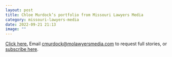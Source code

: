 ```yaml
---
layout: post
title: Chloe Murdock’s portfolio from Missouri Lawyers Media
category: missouri-lawyers-media
date: 2022-09-21 21:13
image: ""
---
```

[Click here.](https://molawyersmedia.com/?s=&wpsolr_fq%5B%5D=&date_start=&date_end=&wpsolr_fq%5B%5D=author%3AChloe+Murdock&wpsolr_fq%5B%5D=&wpsolr_fq%5B%5D=&wpsolr_sort=sort_by_date_desc) Email cmurdock@molawyersmedia.com to request full stories, or [subscribe here](https://mlmcounties.com/subscribe/).

